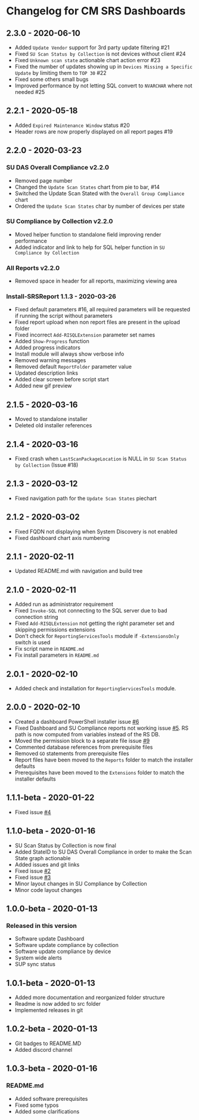 # Changelog for CM SRS Dashboards

## 2.3.0 - 2020-06-10

* Added `Update Vendor` support for 3rd party update filtering #21
* Fixed `SU Scan Status by Collection` is not devices without client #24
* Fixed `Unknown scan state` actionable chart action error #23
* Fixed the number of updates showing up in `Devices Missing a Specific Update` by limiting them to `TOP 30` #22
* Fixed some others small bugs
* Improved performance by not letting SQL convert to `NVARCHAR` where not needed #25

## 2.2.1 - 2020-05-18

* Added `Expired Maintenance Window` status #20
* Header rows are now properly displayed on all report pages #19

## 2.2.0 - 2020-03-23

### SU DAS Overall Compliance v2.2.0

* Removed page number
* Changed the `Update Scan States` chart from pie to bar, #14
* Switched the Update Scan Stated with the `Overall Group Compliance` chart
* Ordered the `Update Scan States` char by number of devices per state

### SU Compliance by Collection v2.2.0

* Moved helper function to standalone field improving render performance
* Added indicator and link to help for SQL helper function in `SU Compliance by Collection`

### All Reports v2.2.0

* Removed space in header for all reports, maximizing viewing area

### Install-SRSReport 1.1.3 - 2020-03-26

* Fixed default parameters #16, all required parameters will be requested if running the script without parameters
* Fixed report upload when non report files are present in the upload folder
* Fixed incorrect `Add-RISQLExtension` parameter set names
* Added `Show-Progress` function
* Added progress indicators
* Install module will always show verbose info
* Removed warning messages
* Removed default `ReportFolder` parameter value
* Updated description links
* Added clear screen before script start
* Added new gif preview

## 2.1.5 - 2020-03-16

* Moved to standalone installer
* Deleted old installer references

## 2.1.4 - 2020-03-16

* Fixed crash when `LastScanPackageLocation` is NULL in `SU Scan Status by Collection` (Issue #18)

## 2.1.3 - 2020-03-12

* Fixed navigation path for the `Update Scan States` piechart

## 2.1.2 - 2020-03-02

* Fixed FQDN not displaying when System Discovery is not enabled
* Fixed dashboard chart axis numbering

## 2.1.1 - 2020-02-11

* Updated README.md with navigation and build tree

## 2.1.0 - 2020-02-11

* Added run as administrator requirement
* Fixed `Invoke-SQL` not connecting to the SQL server due to bad connection string
* Fixed `Add-RISQLExtension` not getting the right parameter set and skipping permissions extensions
* Don't check for `ReportingServicesTools` module if `-ExtensionsOnly` switch is used
* Fix script name in `README.md`
* Fix install parameters in `README.md`

## 2.0.1 - 2020-02-10

* Added check and installation for `ReportingServicesTools` module.

## 2.0.0 - 2020-02-10

* Created a dashboard PowerShell installer issue [#6](#6)
* Fixed Dashboard and SU Compliance reports not working issue [#5](#5). RS path is now computed from variables instead of the RS DB.
* Moved the permission block to a separate file issue [#9](#9)
* Commented database references from prerequisite files
* Removed `GO` statements from prerequisite files
* Report files have been moved to the `Reports` folder to match the installer defaults
* Prerequisites have been moved to the `Extensions` folder to match the installer defaults

## 1.1.1-beta - 2020-01-22

* Fixed issue [#4](#4)

## 1.1.0-beta - 2020-01-16

* SU Scan Status by Collection is now final
* Added StateID to SU DAS Overall Compliance in order to make the Scan State graph actionable
* Added issues and git links
* Fixed issue [#2](https://github.com/SCCM-Zone/CM-SRS-Dashboards/issues/2)
* Fixed issue [#3](https://github.com/SCCM-Zone/CM-SRS-Dashboards/issues/3)
* Minor layout changes in SU Compliance by Collection
* Minor code layout changes

## 1.0.0-beta - 2020-01-13

### Released in this version

* Software update Dashboard
* Software update compliance by collection
* Software update compliance by device
* System wide alerts
* SUP sync status

## 1.0.1-beta - 2020-01-13

* Added more documentation and reorganized folder structure
* Readme is now added to src folder
* Implemented releases in git

## 1.0.2-beta - 2020-01-13

* Git badges to README.MD
* Added discord channel

## 1.0.3-beta - 2020-01-16

### README.md

* Added software prerequisites
* Fixed some typos
* Added some clarifications
